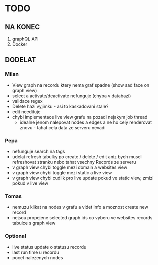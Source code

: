 # TODO
## NA KONEC
1. graphQL API
1. Docker

## DODELAT
### Milan
* View graph na recordu ktery nema graf spadne (show sad face on graph view)
* select a activate/deactivate nefunguje (chyba v databazi)
* validace regex
* Delete hazi vyjimku - asi to kaskadovani stale?
* edit needituje
* chybi implementace live view grafu na pozadi nejakym job thread
	* idealne jenom nalepovat nodes a edges a ne ho cely renderovat znovu - tahat cela data ze serveru nevadi

### Pepa
* nefunguje search na tags
* udelat refresh tabulky po create / delete / edit aniz bych musel refreshovat stranku nebo tahat vsechny Records ze serveru
* v graph view chybi toggle mezi domain a websites view
* v graph view chybi toggle mezi static a live view
* v graph view chybi cudlik pro live update pokud ve static view, zmizi pokud v live view

### Tomas
* nemuzu klikat na nodes v grafu a videt info a moznost create new record
* nejsou propejene selected graph ids co vyberu ve websites records tabulce s graph view

### Optional
* live status update o statusu recordu
* last run time u recordu
* pocet nalezenych nodes